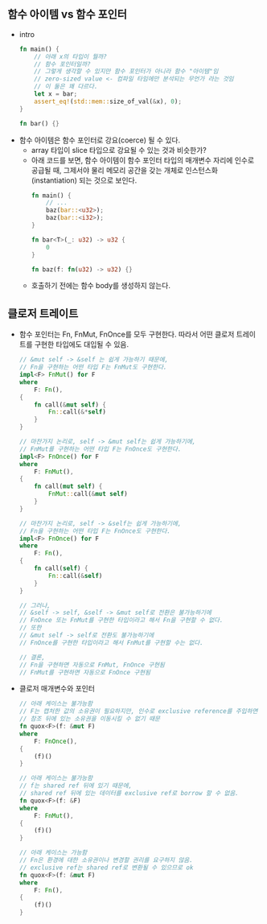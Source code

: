 ## 함수 아이템 vs 함수 포인터
- intro
    ```rust
    fn main() {
        // 아래 x의 타입이 뭘까?
        // 함수 포인터일까?
        // 그렇게 생각할 수 있지만 함수 포인터가 아니라 함수 "아이템"임
        // zero-sized value <- 컴파일 타임에만 분석되는 무언가 라는 것임
        // 이 둘은 꽤 다르다.
        let x = bar;
        assert_eq!(std::mem::size_of_val(&x), 0);
    }

    fn bar() {}
    ```
- 함수 아이템은 함수 포인터로 강요(coerce) 될 수 있다.
  - array 타입이 slice 타입으로 강요될 수 있는 것과 비슷한가?
  - 아래 코드를 보면,
  함수 아이템이 함수 포인터 타입의 매개변수 자리에 인수로 공급될 때,
  그제서야 물리 메모리 공간을 갖는 개체로 인스턴스화(instantiation) 되는 것으로 보인다.
    ```rust
    fn main() {
        // ...
        baz(bar::<u32>);
        baz(bar::<i32>);
    }

    fn bar<T>(_: u32) -> u32 {
        0
    }

    fn baz(f: fn(u32) -> u32) {}
    ```
  - 호출하기 전에는 함수 body를 생성하지 않는다.
## 클로저 트레이트
- 함수 포인터는 Fn, FnMut, FnOnce를 모두 구현한다.
따라서 어떤 클로저 트레이트를 구현한 타입에도 대입될 수 있음.
  ```rust
  // &mut self -> &self 는 쉽게 가능하기 때문에,
  // Fn을 구현하는 어떤 타입 F는 FnMut도 구현한다.
  impl<F> FnMut() for F
  where
      F: Fn(),
  {
      fn call(&mut self) {
          Fn::call(&*self)
      }
  }

  // 마찬가지 논리로, self -> &mut self는 쉽게 가능하기에,
  // FnMut를 구현하는 어떤 타입 F는 FnOnce도 구현한다.
  impl<F> FnOnce() for F
  where
      F: FnMut(),
  {
      fn call(mut self) {
          FnMut::call(&mut self)
      }
  }

  // 마찬가지 논리로, self -> &self는 쉽게 가능하기에,
  // Fn을 구현하는 어떤 타입 F는 FnOnce도 구현한다.
  impl<F> FnOnce() for F
  where
      F: Fn(),
  {
      fn call(self) {
          Fn::call(&self)
      }
  }

  // 그러나,
  // &self -> self, &self -> &mut self로 전환은 불가능하기에
  // FnOnce 또는 FnMut를 구현한 타입이라고 해서 Fn을 구현할 수 없다.
  // 또한
  // &mut self -> self로 전환도 불가능하기에
  // FnOnce를 구현한 타입이라고 해서 FnMut를 구현할 수는 없다.

  // 결론,
  // Fn을 구현하면 자동으로 FnMut, FnOnce 구현됨
  // FnMut를 구현하면 자동으로 FnOnce 구현됨
  ```
- 클로저 매개변수와 포인터
  ```rust
  // 아래 케이스는 불가능함
  // F는 캡처한 값의 소유권이 필요하지만, 인수로 exclusive reference를 주입하면
  // 참조 뒤에 있는 소유권을 이동시킬 수 없기 때문
  fn quox<F>(f: &mut F)
  where
      F: FnOnce(),
  {
      (f)()
  }

  // 아래 케이스는 불가능함
  // f는 shared ref 뒤에 있기 때문에,
  // shared ref 뒤에 있는 데이터를 exclusive ref로 borrow 할 수 없음.
  fn quox<F>(f: &F)
  where
      F: FnMut(),
  {
      (f)()
  }

  // 아래 케이스는 가능함
  // Fn은 환경에 대한 소유권이나 변경할 권리를 요구하지 않음.
  // exclusive ref는 shared ref로 변환될 수 있으므로 ok
  fn quox<F>(f: &mut F)
  where
      F: Fn(),
  {
      (f)()
  }
  ```
